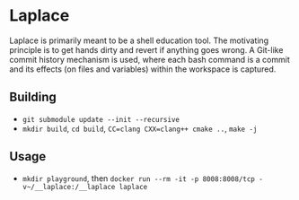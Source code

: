 # Laplace

Laplace is primarily meant to be a shell education tool. The motivating principle is to get hands dirty and revert
if anything goes wrong. A Git-like commit history mechanism is used, where each bash command is a commit and its
effects (on files and variables) within the workspace is captured.

## Building
- `git submodule update --init --recursive`
- `mkdir build`, `cd build`, `CC=clang CXX=clang++ cmake ..`, `make -j`

## Usage
- `mkdir playground`, then `docker run --rm -it -p 8008:8008/tcp -v~/__laplace:/__laplace laplace`